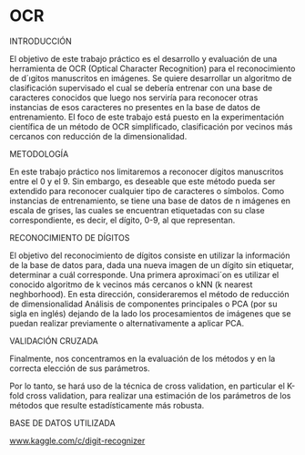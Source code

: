 # OCR
INTRODUCCIÓN

  El objetivo de este trabajo práctico es el desarrollo y evaluación de una herramienta
de OCR (Optical Character Recognition) para el reconocimiento de d´ıgitos manuscritos en
imágenes.
  Se quiere desarrollar un algoritmo de clasificación supervisado el cual se debería entrenar
con una base de caracteres conocidos que luego nos serviría para reconocer otras instancias
de esos caracteres no presentes en la base de datos de entrenamiento.
  El foco de este trabajo está puesto en la experimentación científica de un método de OCR
simplificado, clasificación por vecinos más cercanos con reducción de la dimensionalidad.

METODOLOGÍA

  En este trabajo práctico nos limitaremos a reconocer dígitos manuscritos entre el 0 y el 9.
 Sin embargo, es deseable que este método pueda ser extendido para reconocer cualquier tipo
de caracteres o símbolos.
  Como instancias de entrenamiento, se tiene una base de datos de n imágenes en escala de
grises, las cuales se encuentran etiquetadas con su clase correspondiente, es decir, el dígito,
0-9, al que representan.

RECONOCIMIENTO DE DÍGITOS

  El objetivo del reconocimiento de dígitos consiste en utilizar la información de la base de
datos para, dada una nueva imagen de un dígito sin etiquetar, determinar a cuál corresponde.
  Una primera aproximaci´on es utilizar el conocido algoritmo de k vecinos más cercanos o
kNN (k nearest neghborhood). 
  En esta dirección, consideraremos el método de reducción de dimensionalidad Análisis de
componentes principales o PCA (por su sigla en inglés) dejando de la lado los procesamientos
de imágenes que se puedan realizar previamente o alternativamente a aplicar PCA.
  
VALIDACIÓN CRUZADA

  Finalmente, nos concentramos en la evaluación de los métodos y en la correcta elección
de sus parámetros.

  Por lo tanto, se hará uso de la técnica de cross validation, en particular el K-fold cross
validation, para realizar una estimación de los parámetros de los métodos que resulte estadísticamente más robusta.

BASE DE DATOS UTILIZADA 

www.kaggle.com/c/digit-recognizer

